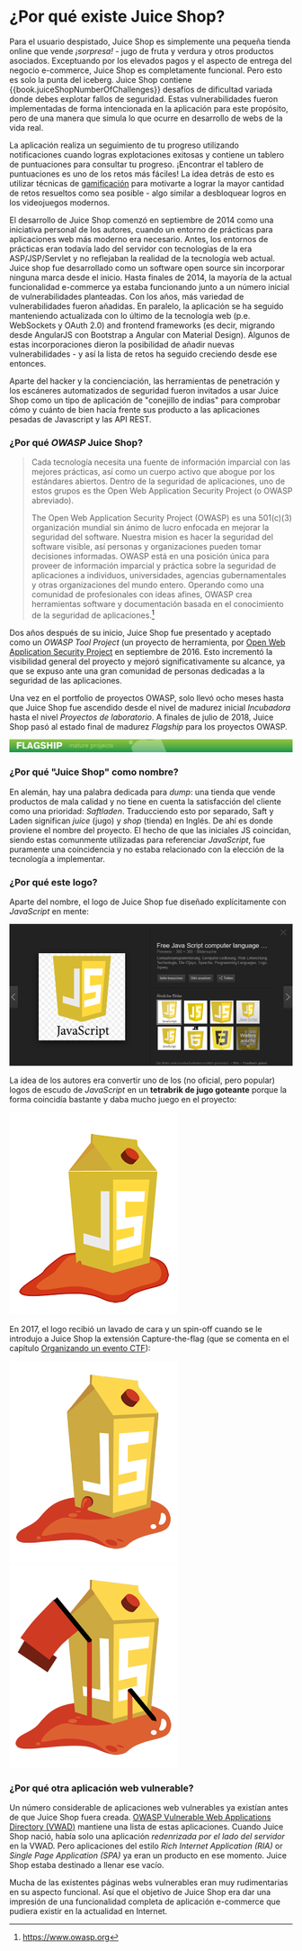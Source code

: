 # ¿Por qué existe Juice Shop?

Para el usuario despistado, Juice Shop es simplemente una pequeña tienda online que vende 
_¡sorpresa!_ - jugo de fruta y verdura y otros productos asociados. Exceptuando por los
elevados pagos y el aspecto de entrega del negocio e-commerce, Juice Shop es completamente
funcional. Pero esto es solo la punta del iceberg. Juice Shop contiene {{book.juiceShopNumberOfChallenges}}
desafíos de dificultad variada donde debes explotar fallos de seguridad. Estas vulnerabilidades 
fueron implementadas de forma intencionada en la aplicación para este propósito, pero de una 
manera que simula lo que ocurre en desarrollo de webs de la vida real.

La aplicación realiza un seguimiento de tu progreso utilizando notificaciones cuando 
logras explotaciones exitosas y contiene un tablero de puntuaciones para consultar tu
progreso. ¡Encontrar el tablero de puntuaciones es uno de los retos más fáciles! La idea
detrás de esto es utilizar técnicas de [gamificación](https://es.wikipedia.org/wiki/Ludificaci%C3%B3n)
para motivarte a lograr la mayor cantidad de retos resueltos como sea posible - algo similar a desbloquear
logros en los videojuegos modernos.

El desarrollo de Juice Shop comenzó en septiembre de 2014 como una iniciativa personal de los
autores, cuando un entorno de prácticas para aplicaciones web más moderno era necesario.
Antes, los entornos de prácticas eran todavía  lado del servidor con tecnologías de la 
era ASP/JSP/Servlet y no reflejaban la realidad de la tecnología web actual. Juice shop fue
desarrollado como un software open source sin incorporar ninguna marca desde el inicio. 
Hasta finales de 2014, la mayoría de la actual funcionalidad e-commerce ya estaba funcionando 
junto a un número inicial de vulnerabilidades planteadas. Con los años, más variedad de 
vulnerabilidades fueron añadidas. En paralelo, la aplicación se ha seguido manteniendo actualizada 
con lo último de la tecnología web (p.e. WebSockets y OAuth 2.0) and frontend frameworks (es decir, 
migrando desde AngularJS con Bootstrap a Angular con Material Design). Algunos de estas incorporaciones
dieron la posibilidad de añadir nuevas vulnerabilidades - y así la lista de retos ha seguido creciendo 
desde ese entonces.

Aparte del hacker y la concienciación, las herramientas de penetración y los escáneres automatizados 
de seguridad fueron invitados a usar Juice Shop como un tipo de aplicación de "conejillo de indias" 
para comprobar cómo y cuánto de bien hacía frente sus producto a las aplicaciones pesadas de Javascript
 y las API REST.


### ¿Por qué _OWASP_ Juice Shop?

> Cada tecnología necesita una fuente de información imparcial con 
> las mejores prácticas, así como un cuerpo activo que abogue 
> por los estándares abiertos. Dentro de la seguridad de aplicaciones, 
> uno de estos grupos es the Open Web Application Security Project (o OWASP abreviado).
>
> The Open Web Application Security Project (OWASP) es una 501(c)(3)
> organización mundial sin ánimo de lucro enfocada en mejorar 
> la seguridad del software. Nuestra mision es hacer la seguridad 
> del software visible, así personas y organizaciones pueden tomar decisiones informadas.
> OWASP está en una posición única para proveer de información 
> imparcial y práctica sobre la seguridad de aplicaciones a individuos, 
> universidades, agencias gubernamentales y otras organizaciones 
> del mundo entero.
> Operando como una comunidad de profesionales con ideas afines, 
> OWASP crea herramientas software y documentación basada en 
> el conocimiento de la seguridad de aplicaciones.[^1]

Dos años después de su inicio, Juice Shop fue presentado y aceptado como un _OWASP Tool Project_
(un proyecto de herramienta, por [Open Web Application Security Project](https://owasp.org) en septiembre
de 2016\. Esto incrementó la visibilidad general del proyecto y mejoró significativamente su alcance, ya
que se expuso ante una gran comunidad de personas dedicadas a la seguridad de las aplicaciones.

Una vez en el portfolio de proyectos OWASP, solo llevó ocho meses hasta que Juice Shop fue ascendido 
desde el nivel de madurez inicial _Incubadora_ hasta el nivel _Proyectos de laboratorio_. A finales 
de julio de 2018, Juice Shop pasó al estado final de madurez _Flagship_ para los proyectos OWASP.

![OWASP Flagship Projects](img/Flagship_big.jpg)

### ¿Por qué "Juice Shop" como nombre?

En alemán, hay una palabra dedicada para _dump_: una tienda que vende 
productos de mala calidad y no tiene en cuenta la satisfacción del cliente 
como una prioridad: _Saftladen_. Traducciendo esto por separado, Saft y Laden 
significan _juice_ (jugo) y _shop_ (tienda) en Inglés. De ahí es donde proviene 
el nombre del proyecto. El hecho de que las iniciales JS coincidan, siendo 
estas comunmente utilizadas para referenciar _JavaScript_, fue puramente una
 coincidencia y no estaba relacionado con la elección de la tecnología a implementar.


### ¿Por qué este logo?

Aparte del nombre, el logo de Juice Shop fue diseñado explícitamente con _JavaScript_ en mente:

![Inofficial JS Shield](img/JS_Shield.png)

La idea de los autores era convertir uno de los (no oficial, pero popular) logos de escudo 
de _JavaScript_ en un **tetrabrik de jugo goteante** porque la forma coincidía bastante y
daba mucho juego en el proyecto:

![Original JuiceShop logo](img/JuiceShop_RetroLogo.png)

En 2017, el logo recibió un lavado de cara y un spin-off cuando se le introdujo a Juice Shop 
la extensión Capture-the-flag (que se comenta en el capítulo [Organizando un evento CTF](../part1/ctf.md)):


![OWASP Juice Shop logo](img/JuiceShop_Logo.png)
![OWASP Juice Shop CTF logo](img/JuiceShopCTF_Logo.png)

### ¿Por qué otra aplicación web vulnerable?

Un número considerable de aplicaciones web vulnerables ya
existían antes de que Juice Shop fuera creada. [OWASP Vulnerable 
Web Applications Directory (VWAD)](https://www.owasp.org/index.php/OWASP_Vulnerable_Web_Applications_Directory_Project) 
mantiene una lista de estas aplicaciones. Cuando Juice Shop nació, había 
solo una aplicación _redenrizada por el lado del servidor_ en la VWAD. 
Pero aplicaciones del estilo  _Rich Internet Application (RIA)_ or
_Single Page Application (SPA)_ ya eran un producto en ese momento. 
Juice Shop estaba destinado a llenar ese vacío.

Mucha de las existentes páginas webs vulnerables eran muy rudimentarias
en su aspecto funcional. Así que el objetivo de Juice Shop era dar 
una impresión de una funcionalidad completa de aplicación e-commerce 
que pudiera existir en la actualidad en Internet.

[^1]: https://www.owasp.org
